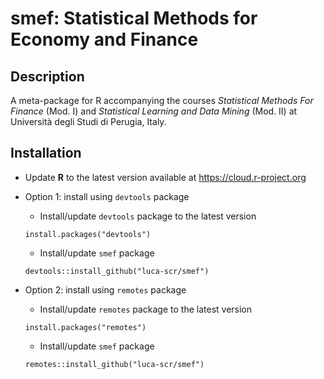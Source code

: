 # smef: Statistical Methods for Economy and Finance

## Description

A meta-package for R accompanying the courses *Statistical Methods For Finance* (Mod. I) and *Statistical Learning and Data Mining* (Mod. II) at Università degli Studi di Perugia, Italy.

## Installation

- Update **R** to the latest version available at https://cloud.r-project.org

- Option 1: install using `devtools` package

    - Install/update `devtools` package to the latest version
	  
    ```{r}
    install.packages("devtools")
    ```

    - Install/update `smef` package

    ```{r}
    devtools::install_github("luca-scr/smef")
    ```

- Option 2: install using `remotes` package

    - Install/update `remotes` package to the latest version

    ```{r}
    install.packages("remotes")
    ```

    - Install/update `smef` package

    ```{r}
    remotes::install_github("luca-scr/smef")
    ```

